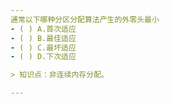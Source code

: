 ```yaml
---
通常以下哪种分区分配算法产生的外零头最小
- ( ) A.首次适应 
- ( ) B.最佳适应 
- ( ) C.最坏适应 
- ( ) D.下次适应

> 知识点：非连续内存分配。

---
```

